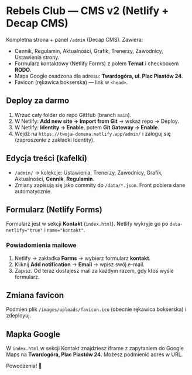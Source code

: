 
# Rebels Club — CMS v2 (Netlify + Decap CMS)

Kompletna strona + panel `/admin` (Decap CMS). Zawiera:
- Cennik, Regulamin, Aktualności, Grafik, Trenerzy, Zawodnicy, Ustawienia strony.
- Formularz kontaktowy (Netlify Forms) z polem **Temat** i checkboxem **RODO**.
- Mapa Google osadzona dla adresu: **Twardogóra, ul. Plac Piastów 24**.
- Favicon (rękawica bokserska) — link w `<head>`.

## Deploy za darmo
1. Wrzuć cały folder do repo GitHub (branch `main`).
2. W Netlify: **Add new site → Import from Git** → wskaż repo → Deploy.
3. W Netlify: **Identity → Enable**, potem **Git Gateway → Enable**.
4. Wejdź na `https://twoja-domena.netlify.app/admin/` i zaloguj się (zaproszenie z zakładki Identity).

## Edycja treści (kafelki)
- `/admin/` → kolekcje: Ustawienia, Trenerzy, Zawodnicy, Grafik, Aktualności, **Cennik**, **Regulamin**.
- Zmiany zapisują się jako commity do `/data/*.json`. Front pobiera dane automatycznie.

## Formularz (Netlify Forms)
Formularz jest w sekcji **Kontakt** (`index.html`). Netlify wykryje go po `data-netlify="true"` i `name="kontakt"`.

### Powiadomienia mailowe
1. Netlify → zakładka **Forms** → wybierz formularz **kontakt**.
2. Kliknij **Add notification** → **Email** → wpisz swój e-mail.
3. Zapisz. Od teraz dostajesz mail za każdym razem, gdy ktoś wyśle formularz.

## Zmiana favicon
Podmień plik `/images/uploads/favicon.ico` (obecnie rękawica bokserska) i zdeployuj.

## Mapka Google
W `index.html` w sekcji Kontakt znajdziesz iframe z zapytaniem do Google Maps na **Twardogóra, Plac Piastów 24**. Możesz podmienić adres w URL.

Powodzenia! 🥊

